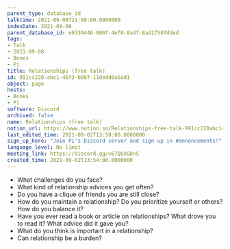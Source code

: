 ```yaml
---
parent_type: database_id
talktime: 2021-09-08T21:00:00.0000000
indexDate: 2021-09-08
parent_database_id: e9339446-880f-4ef0-8ad7-8ad1f507dded
tags:
- Talk
- 2021-09-08
- Bones
- Pi
title: Relationships (free talk)
id: 991cc228-abc1-46f3-b08f-11dedd6a6ad1
object: page
hosts:
- Bones
- Pi
software: Discord
archived: false
name: Relationships (free talk)
notion_url: https://www.notion.so/Relationships-free-talk-991cc228abc146f3b08f11dedd6a6ad1
last_edited_time: 2021-09-02T13:58:00.0000000
sign_up_here: "Join Pi's Discord server and sign up in #annoncements!"
language_level: No limit
meeting_link: https://discord.gg/vE7QUXGDnS
created_time: 2021-09-02T13:54:00.0000000
---
```



   - What challenges do you face?
   - What kind of relationship advices you get often?
   - Do you have a clique of friends you are still close?
   - How do you maintain a relationship? Do you prioritize yourself or others? How do you balance it?
   - Have you ever read a book or article on relationships? What drove you to read it? What advice did it gave you?
   - What do you think is important in a relationship?
   - Can relationship be a burden?










